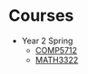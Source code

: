 # Courses
* Year 2 Spring
  * [COMP5712](https://github.com/wangaaron78739/UST-Lecture-Notes/raw/master/Y2%20Spring/COMP5712/main/main.pdf)  
  * [MATH3322](https://github.com/wangaaron78739/UST-Lecture-Notes/raw/master/Y2%20Spring/MATH3322/main/main.pdf)
